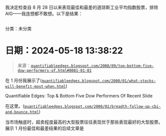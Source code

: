 我决定检查自 8 月 28 日以来表现最佳和最差的道琼斯工业平均指数股票，排除 AIG——我连想都不敢想。以下是结果：

```yml

```

分类：未分类

# 日期：2024-05-18 13:38:22

> 来源：[`quantifiableedges.blogspot.com/2008/09/top-bottom-five-dow-performers-of.html#0001-01-01`](http://quantifiableedges.blogspot.com/2008/09/top-bottom-five-dow-performers-of.html#0001-01-01)

在 1 月份我展示了([`quantifiableedges.blogspot.com/2008/01/what-stocks-will-benefit-most-when.html`](http://quantifiableedges.blogspot.com/2008/01/what-stocks-will-benefit-most-when.html))

Quantifiable Edges: Top & Bottom Five Dow Performers Of Recent Slide

在这里。([`quantifiableedges.blogspot.com/2008/02/breadth-follow-up-cbi-and-bounce.html`](http://quantifiableedges.blogspot.com/2008/02/breadth-follow-up-cbi-and-bounce.html))

当市场触底时，超卖程度最高的大型股票往往表现优于那些表现最好的大型股票。展示 1 月份最佳和最差结果的后续文章是
